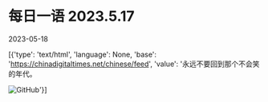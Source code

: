 # 每日一语 2023.5.17

2023-05-18

[{'type': 'text/html', 'language': None, 'base': 'https://chinadigitaltimes.net/chinese/feed', 'value': '永远不要回到那个不会笑的年代。

![GitHub](https://chinadigitaltimes.net/chinese/files/2023/05/2023.5.17.jpg)'}]